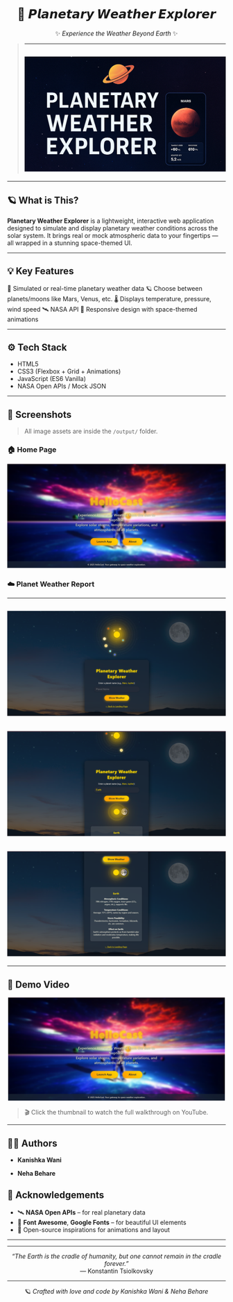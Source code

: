 <div align="center">

# 🌌 𝙋𝙡𝙖𝙣𝙚𝙩𝙖𝙧𝙮 𝙒𝙚𝙖𝙩𝙝𝙚𝙧 𝙀𝙭𝙥𝙡𝙤𝙧𝙚𝙧

✨ *Experience the Weather Beyond Earth* ✨
> ---
> ![Banner](images/banner.png)
> ---
</div>

---

## 🪐 What is This?

**Planetary Weather Explorer** is a lightweight, interactive web application designed to simulate and display planetary weather conditions across the solar system. It brings real or mock atmospheric data to your fingertips — all wrapped in a stunning space-themed UI.

---

## 💡 Key Features

🚀 Simulated or real-time planetary weather data
🪐 Choose between planets/moons like Mars, Venus, etc.
🌡️ Displays temperature, pressure, wind speed
🛰️ NASA API 
🎨 Responsive design with space-themed animations

---


## ⚙️ Tech Stack

- HTML5  
- CSS3 (Flexbox + Grid + Animations)  
- JavaScript (ES6 Vanilla)  
- NASA Open APIs / Mock JSON   

---

## 📸 Screenshots

> All image assets are inside the `/output/` folder.

### 🏠 Home Page  
![Home Page](output/homepage.png)

### ☁️ Planet Weather Report  
---
![Planet Report](output/planetexplorer.png)
---
![Planet Report](output/report1.png)
---
![Planet Report](output/report.png)
---



---

## 🎥 Demo Video

<p align="center">
  <a href="https://www.youtube.com/watch?v=lXAhqiRyEXg" target="_blank">
    <img src="output/homepage.png" alt="Demo Video" width="500"/>
  </a>
</p>

> 🎬 Click the thumbnail to watch the full walkthrough on YouTube.


---

## 👨‍💻 Authors

- **Kanishka Wani**  
  

- **Neha Behare**   
  


## 🙏 Acknowledgements

- 🛰️ **NASA Open APIs** – for real planetary data  
- 🎨 **Font Awesome**, **Google Fonts** – for beautiful UI elements  
- 🌌 Open-source inspirations for animations and layout  

---

<div align="center">

---

_“The Earth is the cradle of humanity, but one cannot remain in the cradle forever.”_  
— Konstantin Tsiolkovsky

---

🪐 *Crafted with love and code by Kanishka Wani & Neha Behare*

</div>
